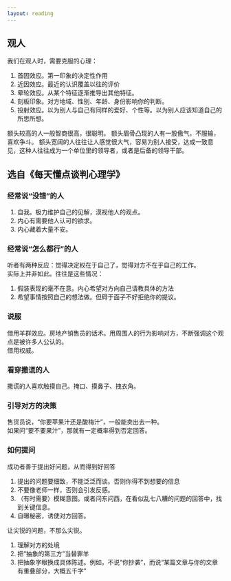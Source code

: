 ```yaml
---
layout: reading
---
```


## 观人

我们在观人时，需要克服的心理：
1. 首因效应。第一印象的决定性作用
2. 近因效应。最近的认识覆盖以往的评价
3. 晕轮效应。从某个特征逐渐推导出其他特征。
4. 刻板印象。对方地域、性别、年龄、身份影响你的判断。
5. 投射效应。以为别人与自己有同样的爱好、个性等。以为别人应该知道自己的所思所想。


额头较高的人一般智商很高，很聪明。 额头眉骨凸现的人有一股傲气，不服输，喜欢争斗。 额头宽阔的人往往让人感觉很大气，容易为别人接受，达成一致意见，这种人往往成为一个单位里的领导者，或者是后备的领导干部。


## 选自《每天懂点谈判心理学》

### 经常说“没错”的人
1. 自我。极力维护自己的见解，漠视他人的观点。
2. 内心有需要他人认可的欲求。
3. 内心藏着大量不安。

### 经常说“怎么都行”的人
听者有两种反应：觉得决定权在于自己了，觉得对方不在乎自己的工作。  
实际上并非如此。往往是这些情况：
1. 假装表现的毫不在意。内心希望对方向自己请教具体的方法
2. 希望事情按照自己的想法做。但碍于面子不好拒绝你的提议。

### 说服
借用羊群效应。房地产销售员的话术。用周围人的行为影响对方，不断强调这个观点是被许多人公认的。  
借用权威。

### 看穿撒谎的人
撒谎的人喜欢触摸自己。掩口、摸鼻子、拽衣角。

### 引导对方的决策
售货员说，“你要苹果汁还是酸梅汁”，一般能卖出去一种。  
如果问“要不要果汁”，那就有一定概率得到否定回答。  

### 如何提问
成功者善于提出好问题，从而得到好回答  
1. 提出的问题要细致，不能泛泛而谈。否则你得不到想要的信息
2. 不要像老师一样，否则会引发反感。
3. （有时需要）模糊意图。或者问东问西，在看似乱七八糟的问题的回答中，找到关键信息。
4. 自曝秘密，诱使对方回答。


让尖锐的问题，不那么尖锐。
1. 理解对方的处境
2. 把“抽象的第三方”当替罪羊
3. 把抽象字眼换成具体陈述。例如，不说“你抄袭”，而说“某篇文章与你的文章有重叠部分，大概五千字”
